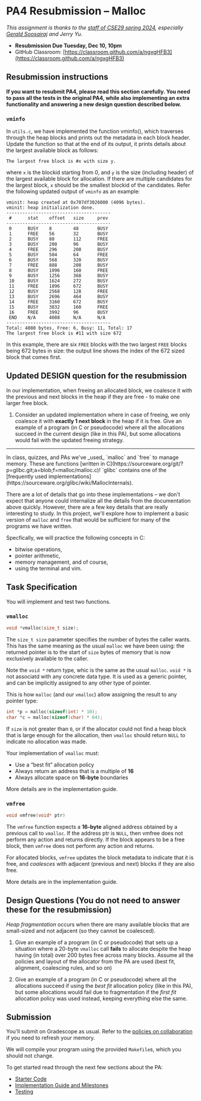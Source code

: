 # PA4 Resubmission – Malloc

_This assignment is thanks to the [staff of CSE29 spring 2024](https://cse29sp24.github.io/docs/instructors.html), especially [Gerald Soosairaj](https://geraldsoosairaj.github.io) and Jerry Yu._

- **Resubmission Due Tuesday, Dec 10, 10pm**
- GitHub Classroom: [https://classroom.github.com/a/ngxgHFB3](https://classroom.github.com/a/ngxgHFB3)

## Resubmission instructions
**If you want to resubmit PA4, please read this section carefully. You need to pass all the tests in the original PA4, while also implementing an extra functionality and answering a new design question described below.**

### `vminfo`

In `utils.c`, we have implemented the function vminfo(), which traverses through the heap blocks and prints out the metadata in each block header.
Update the function so that at the end of its output, it prints details about the largest available block as follows:
```
The largest free block is #x with size y.
```
where `x` is the blockid starting from 0, and `y` is the size (including header) of the largest available block for allocation.
If there are multiple candidates for the largest block, `x` should be the smallest blockid of the candidates.
Refer the following updated output of `vminfo` as an example:
```
vminit: heap created at 0x707df3026000 (4096 bytes).
vminit: heap initialization done.
---------------------------------------
 #      stat    offset   size     prev   
---------------------------------------
 0      BUSY    8        48       BUSY   
 1      FREE    56       32       BUSY   
 2      BUSY    88       112      FREE   
 3      BUSY    200      96       BUSY   
 4      FREE    296      208      BUSY   
 5      BUSY    504      64       FREE   
 6      BUSY    568      320      BUSY   
 7      FREE    888      208      BUSY   
 8      BUSY    1096     160      FREE   
 9      BUSY    1256     368      BUSY   
 10     BUSY    1624     272      BUSY   
 11     FREE    1896     672      BUSY   
 12     BUSY    2568     128      FREE   
 13     BUSY    2696     464      BUSY   
 14     FREE    3160     672      BUSY   
 15     BUSY    3832     160      FREE   
 16     FREE    3992     96       BUSY   
 END    N/A     4088     N/A      N/A    
---------------------------------------
Total: 4080 bytes, Free: 6, Busy: 11, Total: 17
The largest free block is #11 with size 672
```
In this example, there are six `FREE` blocks with the two largest `FREE` blocks being 672 bytes in size: the output line shows the index of the 672 sized block that comes first.

## Updated DESIGN question for the resubmission

In our implementation, when freeing an allocated block, we coalesce it with the previous and next blocks in the heap if they are free - to make one larger free block.

1. Consider an updated implementation where in case of freeing, we only coalesce it with **exactly 1 next block** in the heap if it is free. Give an example of a program (in C or pseudocode) where all the allocations succeed in the current design (like in this PA), but some allocations would fail with the updated freeing strategy.

<hr>
In class, quizzes, and PAs we've _used_ `malloc` and `free` to manage memory.
These are functions [written in
C](https://sourceware.org/git/?p=glibc.git;a=blob;f=malloc/malloc.c)! `glibc`
contains one of the [frequently used
implementations](https://sourceware.org/glibc/wiki/MallocInternals).

There are a lot of details that go into these implementations – we don't expect
that anyone could internalize all the details from the documentation above
quickly. However, there are a few key details that are really interesting to
study. In this project, we'll explore how to implement a basic version of
`malloc` and `free` that would be sufficient for many of the programs we have
written.

Specfically, we will practice the following concepts in C:

- bitwise operations,
- pointer arithmetic,
- memory management, and of course,
- using the terminal and vim.


## Task Specification

You will implement and test two functions.

### `vmalloc`

```c
void *vmalloc(size_t size);
```

The `size_t size` parameter specifies the number of bytes the caller wants.
This has the same meaning as the usual `malloc` we have been using: the returned
pointer is to the start of `size` bytes of memory that is now exclusively
available to the caller.

Note the `void *` return type, whic is the same as the usual `malloc`.  `void *`
is not associatd with any concrete data type. It is used as a generic pointer,
and can be implicitly assigned to any other type of pointer.

This is how `malloc` (and our `vmalloc`) allow assigning the result to any pointer type:

```c
int *p = malloc(sizeof(int) * 10);
char *c = malloc(sizeof(char) * 64);
```

If `size` is not greater than `0`, or if the allocator could not find a heap
block that is large enough for the allocation, then `vmalloc` should return
`NULL` to indicate no allocation was made.

Your implementation of `vmalloc` must:

- Use a “best fit” allocation policy
- Always return an address that is a multiple of **16**
- Always allocate space on **16-byte** boundaries

More details are in the implementation guide.

### `vmfree`

```c
void vmfree(void* ptr)
```

The `vmfree` function expects a **16-byte** aligned address obtained by a previous
call to `vmalloc`. If the address ptr is `NULL`, then vmfree does not perform any
action and returns directly. If the block appears to be a free block, then
`vmfree` does not perform any action and returns.

For allocated blocks, `vmfree` updates the block metadata to indicate that it is
free, and _coalesces_ with adjacent (previous and next) blocks if they are also
free.

More details are in the implementation guide.

## Design Questions (You do not need to answer these for the resubmission)

_Heap fragmentation_ occurs when there are many available blocks that are
small-sized and not adjacent (so they cannot be coalesced).

1. Give an example of a program (in C or pseudocode) that sets up a situation
where a 20-byte `vmalloc` call **fails** to allocate despite the heap having (in
total) over 200 bytes free across many blocks. Assume all the policies and
layout of the allocator from the PA are used (best fit, alignment, coalescing
rules, and so on)

2. Give an example of a program (in C or pseudocode) where all the allocations
succeed if using the _best fit_ allocation policy (like in this PA), but some
allocations would fail due to fragmentation if the _first fit_ allocation policy
was used instead, keeping everything else the same.

## Submission

You'll submit on Gradescope as usual. Refer to the [policies on
collaboration](https://ucsd-cse29.github.io/fa24/#policies) if you need to
refresh your memory.

We will compile your program using the provided `Makefile`s, which you should
not change.

To get started read through the next few sections about the PA:
  - [Starter Code](./starter-code.md)
  - [Implementation Guide and Milestones](./guide.md)
  - [Testing](./testing.md)
